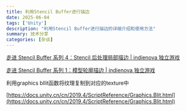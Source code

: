```yaml
---
title: 利用Stencil Buffer进行描边
date: 2025-06-04
tags: ['Unity']
description: "利用Stencil Buffer进行描边的详细介绍和使用方法"
summary: 技术分享
categories: [杂谈]
---
```


[走进 Stencil Buffer 系列 4：Stencil 后处理局部描边 | indienova 独立游戏](https://indienova.com/indie-game-development/stencil-buffer-4/)

[走进 Stencil Buffer 系列 1：模型轮廓描边 | indienova 独立游戏](https://indienova.com/indie-game-development/stencil-buffer-1-modle-outline-stroke/)

利用graphics bllit函数将纹理复制到对应的texture中

[https://docs.unity.cn/cn/2019.4/ScriptReference/Graphics.Blit.html](https://docs.unity.cn/cn/2019.4/ScriptReference/Graphics.Blit.html)



